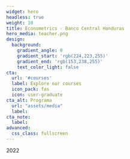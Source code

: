 ```yaml
---
widget: hero
headless: true
weight: 10
title: Econometrics - Banco Central Honduras
hero_media: teacher.png
design:
  background:
    gradient_angle: 0
    gradient_start: 'rgb(224,223,255)'
    gradient_end: 'rgb(153,238,255)'
    text_color_light: false
cta:
  url: '#courses'
  label: Explore our courses
  icon_pack: fas
  icon: user-graduate
cta_alt: Programa
  url: "assets/media"
  label:
cta_note:
  label:
advanced:
  css_class: fullscreen
---
```

2022 


